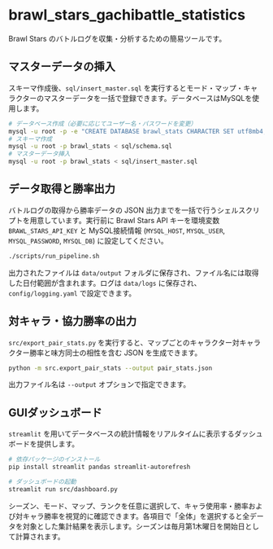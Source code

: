 # brawl_stars_gachibattle_statistics

Brawl Stars のバトルログを収集・分析するための簡易ツールです。

## マスターデータの挿入

スキーマ作成後、`sql/insert_master.sql` を実行するとモード・マップ・キャラクターのマスターデータを一括で登録できます。データベースはMySQLを使用します。

```bash
# データベース作成（必要に応じてユーザー名・パスワードを変更）
mysql -u root -p -e "CREATE DATABASE brawl_stats CHARACTER SET utf8mb4;"
# スキーマ作成
mysql -u root -p brawl_stats < sql/schema.sql
# マスターデータ挿入
mysql -u root -p brawl_stats < sql/insert_master.sql
```

## データ取得と勝率出力

バトルログの取得から勝率データの JSON 出力までを一括で行うシェルスクリプトを用意しています。実行前に Brawl Stars API キーを環境変数 `BRAWL_STARS_API_KEY` と MySQL接続情報 (`MYSQL_HOST`, `MYSQL_USER`, `MYSQL_PASSWORD`, `MYSQL_DB`) に設定してください。

```bash
./scripts/run_pipeline.sh
```

出力されたファイルは `data/output` フォルダに保存され、ファイル名には取得した日付範囲が含まれます。ログは `data/logs` に保存され、`config/logging.yaml` で設定できます。

## 対キャラ・協力勝率の出力

`src/export_pair_stats.py` を実行すると、マップごとのキャラクター対キャラクター勝率と味方同士の相性を含む JSON を生成できます。

```bash
python -m src.export_pair_stats --output pair_stats.json
```

出力ファイル名は `--output` オプションで指定できます。

## GUIダッシュボード

`streamlit` を用いてデータベースの統計情報をリアルタイムに表示するダッシュボードを提供します。

```bash
# 依存パッケージのインストール
pip install streamlit pandas streamlit-autorefresh

# ダッシュボードの起動
streamlit run src/dashboard.py
```

シーズン、モード、マップ、ランクを任意に選択して、キャラ使用率・勝率および対キャラ勝率を視覚的に確認できます。各項目で「全体」を選択すると全データを対象とした集計結果を表示します。シーズンは毎月第1木曜日を開始日として計算されます。
